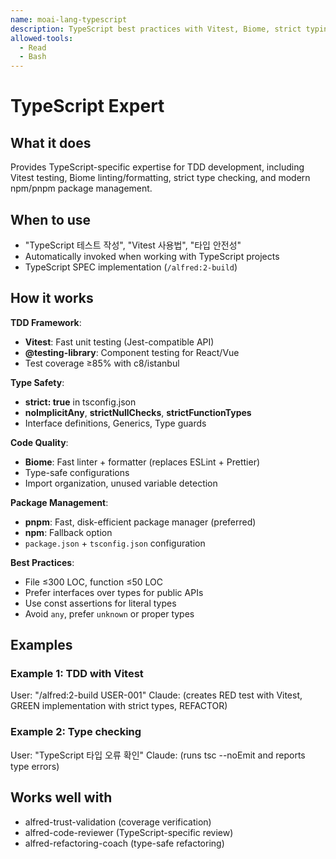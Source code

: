 ```yaml
---
name: moai-lang-typescript
description: TypeScript best practices with Vitest, Biome, strict typing, and npm/pnpm package management
allowed-tools:
  - Read
  - Bash
---
```


# TypeScript Expert

## What it does

Provides TypeScript-specific expertise for TDD development, including Vitest testing, Biome linting/formatting, strict type checking, and modern npm/pnpm package management.

## When to use

- "TypeScript 테스트 작성", "Vitest 사용법", "타입 안전성"
- Automatically invoked when working with TypeScript projects
- TypeScript SPEC implementation (`/alfred:2-build`)

## How it works

**TDD Framework**:
- **Vitest**: Fast unit testing (Jest-compatible API)
- **@testing-library**: Component testing for React/Vue
- Test coverage ≥85% with c8/istanbul

**Type Safety**:
- **strict: true** in tsconfig.json
- **noImplicitAny**, **strictNullChecks**, **strictFunctionTypes**
- Interface definitions, Generics, Type guards

**Code Quality**:
- **Biome**: Fast linter + formatter (replaces ESLint + Prettier)
- Type-safe configurations
- Import organization, unused variable detection

**Package Management**:
- **pnpm**: Fast, disk-efficient package manager (preferred)
- **npm**: Fallback option
- `package.json` + `tsconfig.json` configuration

**Best Practices**:
- File ≤300 LOC, function ≤50 LOC
- Prefer interfaces over types for public APIs
- Use const assertions for literal types
- Avoid `any`, prefer `unknown` or proper types

## Examples

### Example 1: TDD with Vitest
User: "/alfred:2-build USER-001"
Claude: (creates RED test with Vitest, GREEN implementation with strict types, REFACTOR)

### Example 2: Type checking
User: "TypeScript 타입 오류 확인"
Claude: (runs tsc --noEmit and reports type errors)

## Works well with

- alfred-trust-validation (coverage verification)
- alfred-code-reviewer (TypeScript-specific review)
- alfred-refactoring-coach (type-safe refactoring)
